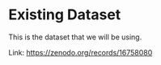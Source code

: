 # Existing Dataset
This is the dataset that we will be using.

Link: https://zenodo.org/records/16758080
